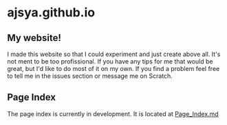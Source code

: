# ajsya.github.io
## My website!

I made this website so that I could experiment and just create above all. It's not ment to be too profissional. If you have any tips for me that would be great, but I'd like to do most of it on my own. If you find a problem feel free to tell me in the issues section or message me on Scratch.

## Page Index

The page index is currently in development. It is located at [Page_Index.md](https://ajsya.github.io/Page_Index)

